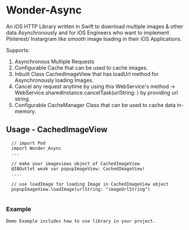 # Wonder-Async

An iOS HTTP Library written in Swift to download multiple images & other data Asynchronously and for iOS Engineers who want to implement Pinterest/ Instargram like smooth image loading in their iOS Applications.

Supports:
1. Asynchronous Multiple Requests
2. Configurable Cache that can be used to cache images.
3. Inbuilt Class CachedImageView that has loadUrl method for Asynchronously loading Images.
4. Cancel any request anytime by using this WebService's method -> WebService.sharedInstance.cancelTask(urlString: ) by providing url string.
5. Configurable CacheManager Class that can be used to cache data in-memory.

## Usage - CachedImageView
```
  // import Pod
  import Wonder_Async
  ...
  
  // make your imageviews object of CachedImageView
  @IBOutlet weak var popupImageView: CachedImageView!
  ....
  
  // use loadImage for loading Image in CachedImageView object 
  popupImageView.loadImage(urlString: "imageUrlString")
  
```

### Example
    Demo Example includes how to use library in your project. 
